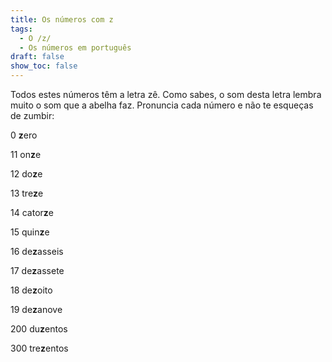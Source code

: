 ```yaml
---
title: Os números com z
tags:
  - O /z/
  - Os números em português
draft: false
show_toc: false
---
```

Todos estes números têm a letra zê. Como sabes, o som desta letra lembra muito o som que a abelha faz. Pronuncia cada número e não te esqueças de zumbir: 

<e-tag color=1>0</e-tag> <b>z</b>ero

<e-tag color=1>11</e-tag> on<b>z</b>e

<e-tag color=1>12</e-tag> do<b>z</b>e

<e-tag color=1>13</e-tag> tre<b>z</b>e

<e-tag color=1>14</e-tag> cator<b>z</b>e

<e-tag color=1>15</e-tag> quin<b>z</b>e

<e-tag color=1>16</e-tag> de<b>z</b>asseis

<e-tag color=1>17</e-tag> de<b>z</b>assete

<e-tag color=1>18</e-tag> de<b>z</b>oito

<e-tag color=1>19</e-tag> de<b>z</b>anove

<e-tag color=1>200</e-tag> du<b>z</b>entos

<e-tag color=1>300</e-tag> tre<b>z</b>entos
